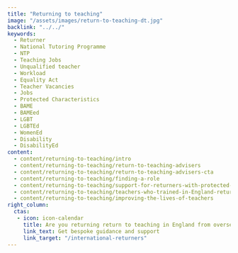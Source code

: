 ```yaml
---
title: "Returning to teaching"
image: "/assets/images/return-to-teaching-dt.jpg"
backlink: "../../"
keywords:
  - Returner
  - National Tutoring Programme
  - NTP
  - Teaching Jobs
  - Unqualified teacher
  - Workload
  - Equality Act
  - Teacher Vacancies
  - Jobs
  - Protected Characteristics
  - BAME
  - BAMEed
  - LGBT
  - LGBTEd
  - WomenEd
  - Disability
  - DisabilityEd
content:
  - content/returning-to-teaching/intro
  - content/returning-to-teaching/return-to-teaching-advisers
  - content/returning-to-teaching/return-to-teaching-advisers-cta
  - content/returning-to-teaching/finding-a-role
  - content/returning-to-teaching/support-for-returners-with-protected-characteristics
  - content/returning-to-teaching/teachers-who-trained-in-England-returning-from-overseas
  - content/returning-to-teaching/improving-the-lives-of-teachers
right_column:
  ctas:
   - icon: icon-calendar
     title: Are you returning return to teaching in England from overseas?
     link_text: Get bespoke guidance and support
     link_target: "/international-returners"
---
```


